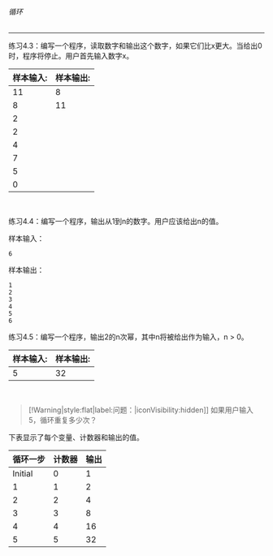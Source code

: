 ###### 循环
---

练习4.3：编写一个程序，读取数字和输出这个数字，如果它们比x更大。当给出0时，程序将停止。用户首先输入数字x。

样本输入:|样本输出:
-|-
11|8
8|11
2|
2|
4|
7|
5|
0|

<br>

练习4.4：编写一个程序，输出从1到n的数字。用户应该给出n的值。

样本输入：

```
6
```

样本输出：

```
1
2
3
4
5
6
```


练习4.5：编写一个程序，输出2的n次幂，其中n将被给出作为输入，n > 0。

样本输入:|样本输出:
-|-
5|32

<br>

> [!Warning|style:flat|label:问题：|iconVisibility:hidden]]
> 如果用户输入5，循环重复多少次？

下表显示了每个变量、计数器和输出的值。

循环一步|计数器|输出
-|-|-
Initial|0|1
1|1|2
2|2|4
3|3|8
4|4|16
5|5|32

